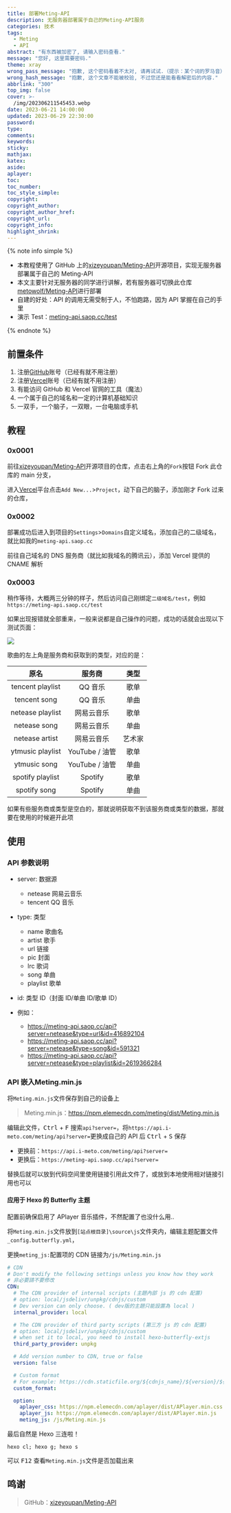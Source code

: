 ```yaml
---
title: 部署Meting-API
description: 无服务器部署属于自己的Meting-API服务
categories: 技术
tags:
  - Meting
  - API
abstract: "有东西被加密了, 请输入密码查看."
message: "您好, 这里需要密码."
theme: xray
wrong_pass_message: "抱歉, 这个密码看着不太对, 请再试试.（提示：某个词的罗马音）"
wrong_hash_message: "抱歉, 这个文章不能被校验, 不过您还是能看看解密后的内容."
abbrlink: "300"
top_img: false
cover: >-
  /img/202306211545453.webp
date: 2023-06-21 14:00:00
updated: 2023-06-29 22:30:00
password:
type:
comments:
keywords:
sticky:
mathjax:
katex:
aside:
aplayer:
toc:
toc_number:
toc_style_simple:
copyright:
copyright_author:
copyright_author_href:
copyright_url:
copyright_info:
highlight_shrink:
---
```


{% note info simple %}

- 本教程使用了 GitHub 上的[xizeyoupan/Meting-API](https://github.com/xizeyoupan/Meting-API)开源项目，实现无服务器部署属于自己的 Meting-API
- 本文主要针对无服务器的同学进行讲解，若有服务器可切换此仓库[metowolf/Meting-API](https://github.com/metowolf/Meting-API)进行部署
- 自建的好处：API 的调用无需受制于人，不怕跑路，因为 API 掌握在自己的手里
- 演示 Test：[meting-api.saop.cc/test](https://meting-api.saop.cc/test)

{% endnote %}

## 前置条件

1. 注册[GitHub](https://github.com)账号（已经有就不用注册）
2. 注册[Vercel](https://vercel.com)账号（已经有就不用注册）
3. 有能访问 GitHub 和 Vercel 官网的工具（魔法）
4. 一个属于自己的域名和一定的计算机基础知识
5. 一双手，一个脑子，一双眼，一台电脑或手机

## 教程

### 0x0001

前往[xizeyoupan/Meting-API](https://github.com/xizeyoupan/Meting-API)开源项目的仓库，点击右上角的`Fork`按钮 Fork 此仓库的 main 分支，

进入[Vercel](https://vercel.com/)平台点击`Add New...`>`Project`，动下自己的脑子，添加刚才 Fork 过来的仓库，

### 0x0002

部署成功后进入到项目的`Settings`>`Domains`自定义域名，添加自己的二级域名，就比如我的`meting-api.saop.cc`

前往自己域名的 DNS 服务商（就比如我域名的腾讯云），添加 Vercel 提供的 CNAME 解析

### 0x0003

稍作等待，大概两三分钟的样子，然后访问自己刚绑定`二级域名/test`，例如`https://meting-api.saop.cc/test`

如果出现报错就全部重来，一般来说都是自己操作的问题，成功的话就会出现以下测试页面：

![](/img/202306211351201.webp)

歌曲的左上角是服务商和获取到的类型，对应的是：

|       原名       |     服务商     |  类型  |
| :--------------: | :------------: | :----: |
| tencent playlist |    QQ 音乐     |  歌单  |
|   tencent song   |    QQ 音乐     |  单曲  |
| netease playlist |   网易云音乐   |  歌单  |
|   netease song   |   网易云音乐   |  单曲  |
|  netease artist  |   网易云音乐   | 艺术家 |
| ytmusic playlist | YouTube / 油管 |  歌单  |
|   ytmusic song   | YouTube / 油管 |  单曲  |
| spotify playlist |    Spotify     |  歌单  |
|   spotify song   |    Spotify     |  单曲  |

如果有些服务商或类型是空白的，那就说明获取不到该服务商或类型的数据，那就要在使用的时候避开此项

## 使用

### API 参数说明

- server: 数据源

  - netease 网易云音乐
  - tencent QQ 音乐

- type: 类型

  - name 歌曲名
  - artist 歌手
  - url 链接
  - pic 封面
  - lrc 歌词
  - song 单曲
  - playlist 歌单

- id: 类型 ID（封面 ID/单曲 ID/歌单 ID）

- 例如：
  - https://meting-api.saop.cc/api?server=netease&type=url&id=416892104
  - https://meting-api.saop.cc/api?server=netease&type=song&id=591321
  - https://meting-api.saop.cc/api?server=netease&type=playlist&id=2619366284

### API 嵌入**Meting.min.js**

将`Meting.min.js`文件保存到自己的设备上

> Meting.min.js：https://npm.elemecdn.com/meting/dist/Meting.min.js

编辑此文件，<kbd>Ctrl</kbd> + <kbd>F</kbd> 搜索`api?server=`，将`https://api.i-meto.com/meting/api?server=`更换成自己的 API 后 <kbd>Ctrl</kbd> + <kbd>S</kbd> 保存

- 更换前：`https://api.i-meto.com/meting/api?server=`
- 更换后：`https://meting-api.saop.cc/api?server=`

替换后就可以放到代码空间里使用链接引用此文件了，或放到本地使用相对链接引用也可以

#### 应用于 Hexo 的 Butterfly 主题

配置前确保启用了 APlayer 音乐插件，不然配置了也没什么用..

将`Meting.min.js`文件放到`[站点根目录]\source\js`文件夹内，编辑主题配置文件`_config.butterfly.yml`，

更换`meting_js:`配置项的 CDN 链接为`/js/Meting.min.js`

```yaml
# CDN
# Don't modify the following settings unless you know how they work
# 非必要請不要修改
CDN:
  # The CDN provider of internal scripts (主題內部 js 的 cdn 配置)
  # option: local/jsdelivr/unpkg/cdnjs/custom
  # Dev version can only choose. ( dev版的主題只能設置為 local )
  internal_provider: local

  # The CDN provider of third party scripts (第三方 js 的 cdn 配置)
  # option: local/jsdelivr/unpkg/cdnjs/custom
  # when set it to local, you need to install hexo-butterfly-extjs
  third_party_provider: unpkg

  # Add version number to CDN, true or false
  version: false

  # Custom format
  # For example: https://cdn.staticfile.org/${cdnjs_name}/${version}/${min_cdnjs_file}
  custom_format:

  option:
    aplayer_css: https://npm.elemecdn.com/aplayer/dist/APlayer.min.css
    aplayer_js: https://npm.elemecdn.com/aplayer/dist/APlayer.min.js
    meting_js: /js/Meting.min.js
```

最后自然是 Hexo 三连啦！

```shell
hexo cl; hexo g; hexo s
```

可以 <kbd>F12</kbd> 查看`Meting.min.js`文件是否加载出来

## 鸣谢

> GitHub：[xizeyoupan/Meting-API](https://github.com/xizeyoupan/Meting-API)
